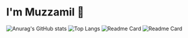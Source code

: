 # I'm Muzzamil 👋

<!--
**muzzamilr/muzzamilr** is a ✨ _special_ ✨ repository because its `README.md` (this file) appears on your GitHub profile.

Here are some ideas to get you started:

- 🔭 I’m currently working on ...
- 🌱 I’m currently learning ...
- 👯 I’m looking to collaborate on ...
- 🤔 I’m looking for help with ...
- 💬 Ask me about ...
- 📫 How to reach me: ...
- 😄 Pronouns: ...
- ⚡ Fun fact: ...
-->
![Anurag's GitHub stats](https://github-readme-stats.vercel.app/api?username=muzzamilr&rank_icon=github)
![Top Langs](https://github-readme-stats.vercel.app/api/top-langs/?username=muzzamilr&layout=donut)
![Readme Card](https://github-readme-stats.vercel.app/api/pin/?username=muzzamilr&repo=dns&show_owner=true)
![Readme Card](https://github-readme-stats.vercel.app/api/pin/?username=muzzamilr&repo=bittorrent-rs&show_owner=true)
